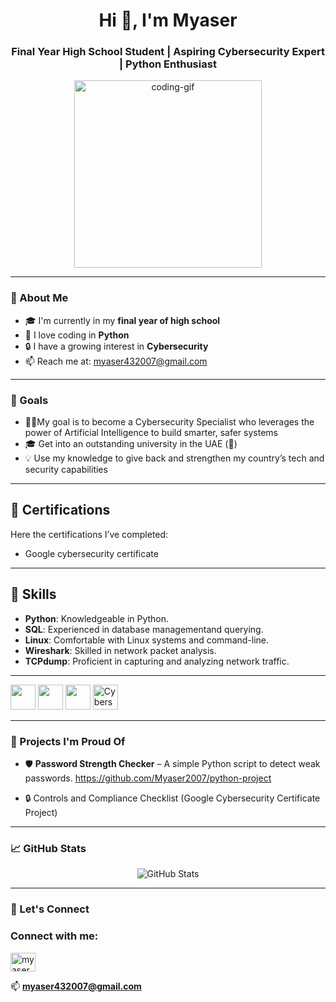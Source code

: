 <!-- GitHub Profile README.md -->

<h1 align="center">Hi 👋, I'm Myaser</h1>
<h3 align="center">Final Year High School Student | Aspiring Cybersecurity Expert | Python Enthusiast</h3>

<p align="center">
  <img src="https://media.giphy.com/media/qgQUggAC3Pfv687qPC/giphy.gif" width="300" alt="coding-gif" />
</p>

---

### 🌟 About Me

- 🎓 I'm currently in my **final year of high school**
- 🐍 I love coding in **Python**
- 🔒 I have a growing interest in **Cybersecurity**
- 📫 Reach me at: [myaser432007@gmail.com](mailto:your.email@example.com)

---

### 🎯 Goals
- 🔐🤖My goal is to become a Cybersecurity Specialist who leverages the power of Artificial Intelligence to build smarter, safer systems
- 🎓 Get into an outstanding university in the UAE (👀)
- 💡 Use my knowledge to give back and strengthen my country’s tech and security capabilities

---

## 📜 Certifications

Here the certifications I’ve completed:

- Google cybersecurity certificate

---

## 🧠 Skills

- **Python**: Knowledgeable in Python.
- **SQL**: Experienced in database managementand querying.
- **Linux**: Comfortable with Linux systems and command-line.
- **Wireshark**: Skilled in network packet analysis.
- **TCPdump**: Proficient in capturing and analyzing network traffic.


---


<p> 
  
  <img src="https://cdn.jsdelivr.net/gh/devicons/devicon/icons/python/python-original.svg" width="40" height="40"/>
  <img src="https://cdn.jsdelivr.net/gh/devicons/devicon/icons/linux/linux-original.svg" width="40" height="40"/>
  <img src="https://www.vectorlogo.zone/logos/wireshark/wireshark-icon.svg" width="40" height="40" />
  <img src="https://cdn-icons-png.flaticon.com/512/5968/5968705.png" width="40" height="40" alt="Cybersecurity" />


</p>                                                                                                                                                                            
                                                                                                                                                                                
---

### 📂 Projects I'm Proud Of
- 🛡️ **Password Strength Checker** – A simple Python script to detect weak passwords.
  https://github.com/Myaser2007/python-project

- 🔒 Controls and Compliance Checklist
(Google Cybersecurity Certificate Project)
---

### 📈 GitHub Stats

<p align="center">
  <img src="https://github-readme-stats.vercel.app/api?username=your-github-username&show_icons=true&theme=radical" alt="GitHub Stats" />
</p>


---

### 🚀 Let's Connect



<h3 align="left">Connect with me:</h3>
<p align="left">
<a href="https://instagram.com/myaser_alzoabi" target="blank"><img align="center" src="https://raw.githubusercontent.com/rahuldkjain/github-profile-readme-generator/master/src/images/icons/Social/instagram.svg" alt="myaser_alzoabi" height="30" width="40" /></a>
</p>

📫 **myaser432007@gmail.com**


<!--
**Myaser2007/Myaser2007** is a ✨ _special_ ✨ repository because its `README.md` (this file) appears on your GitHub profile.

Here are some ideas to get you started:

- 🔭 I’m currently working on ...
- 🌱 I’m currently learning ...
- 👯 I’m looking to collaborate on ...
- 🤔 I’m looking for help with ...
- 💬 Ask me about ...
- 📫 How to reach me: ...
- 😄 Pronouns: ...
- ⚡ Fun fact: ...
-->
